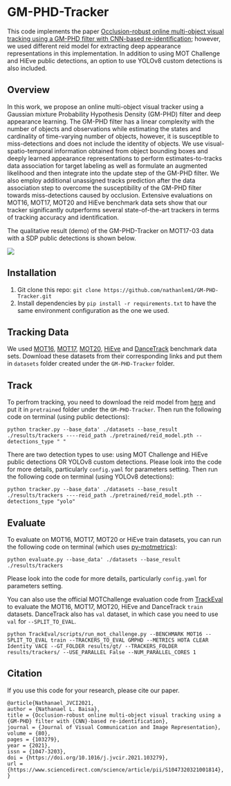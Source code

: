# GM-PHD-Tracker
This code implements the paper [Occlusion-robust online multi-object visual tracking using a GM-PHD filter with CNN-based re-identification](https://www.sciencedirect.com/science/article/pii/S1047320321001814); 
however, we used different reid model for extracting deep appearance representations in this implementation. In addition 
to using MOT Challenge and HiEve public detections, an option to use YOLOv8 custom detections is also included.



## Overview
In this work, we propose an online multi-object visual tracker using a Gaussian mixture Probability Hypothesis Density 
(GM-PHD) filter and deep appearance learning. The GM-PHD filter has a linear complexity with the number of objects and 
observations while estimating the states and cardinality of time-varying number of objects, however, it is susceptible 
to miss-detections and does not include the identity of objects. We use visual-spatio-temporal information obtained from 
object bounding boxes and deeply learned appearance representations to perform estimates-to-tracks data association for 
target labeling as well as formulate an augmented likelihood and then integrate into the update step of the GM-PHD 
filter. We also employ additional unassigned tracks prediction after the data association step to overcome the 
susceptibility of the GM-PHD filter towards miss-detections caused by occlusion. Extensive evaluations on MOT16, MOT17, 
MOT20 and HiEve benchmark data sets show that our tracker significantly outperforms several state-of-the-art trackers in 
terms of tracking accuracy and identification.


The qualitative result (demo) of the GM-PHD-Tracker on MOT17-03 data with a SDP public detections is shown below. 

![](./assets/demo_MOT17_03_SDP.gif)



## Installation
1. Git clone this repo: `git clone https://github.com/nathanlem1/GM-PHD-Tracker.git`
2. Install dependencies by `pip install -r requirements.txt` to have the same environment configuration as the one we 
used.


## Tracking Data 
We used [MOT16](https://motchallenge.net/data/MOT16/), [MOT17](https://motchallenge.net/data/MOT17/), 
[MOT20](https://motchallenge.net/data/MOT20/), [HiEve](http://humaninevents.org/) and [DanceTrack](https://github.com/DanceTrack/DanceTrack) 
benchmark data sets. Download these datasets from their corresponding links and put them in `datasets` folder created under the 
`GM-PHD-Tracker` folder.


## Track
To perfrom tracking, you need to download the reid model from 
[here](https://drive.google.com/file/d/1XWXzfcSrE2ie9TSGlIqQEeFfXE2lMmDe/view?usp=drive_link) and put it in `pretrained` 
folder under the `GM-PHD-Tracker`. Then run the following code on terminal (using public detections):

`python tracker.py --base_data' ./datasets --base_result ./results/trackers ----reid_path ./pretrained/reid_model.pth --detections_type " "`

There are two detection types to use: using MOT Challenge and HiEve public detections OR YOLOv8 custom detections. 
Please look into the code for more details, particularly `config.yaml` for parameters setting. Then run the following 
code on terminal (using YOLOv8 detections):

`python tracker.py --base_data' ./datasets --base_result ./results/trackers ----reid_path ./pretrained/reid_model.pth --detections_type "yolo"`


## Evaluate
To evaluate on MOT16, MOT17, MOT20 or HiEve train datasets, you can run the following code on terminal (which uses 
[py-motmetrics](https://github.com/cheind/py-motmetrics)):

`python evaluate.py --base_data' ./datasets --base_result ./results/trackers`

Please look into the code for more details, particularly `config.yaml` for parameters setting.

You can also use the official MOTChallenge evaluation code from [TrackEval](https://github.com/JonathonLuiten/TrackEval) 
to evaluate the MOT16, MOT17, MOT20, HiEve and DanceTrack `train` datasets. DanceTrack also has `val` dataset, in which 
case you need to use `val` for `--SPLIT_TO_EVAL`.

`python TrackEval/scripts/run_mot_challenge.py --BENCHMARK MOT16 --SPLIT_TO_EVAL train --TRACKERS_TO_EVAL GMPHD --METRICS HOTA CLEAR Identity VACE --GT_FOLDER results/gt/ --TRACKERS_FOLDER results/trackers/ --USE_PARALLEL False --NUM_PARALLEL_CORES 1`



## Citation

If you use this code for your research, please cite our paper.

```
@article{Nathanael_JVCI2021,
author = {Nathanael L. Baisa},
title = {Occlusion-robust online multi-object visual tracking using a {GM-PHD} filter with {CNN}-based re-identification},
journal = {Journal of Visual Communication and Image Representation},
volume = {80},
pages = {103279},
year = {2021},
issn = {1047-3203},
doi = {https://doi.org/10.1016/j.jvcir.2021.103279},
url = {https://www.sciencedirect.com/science/article/pii/S1047320321001814},
}
```
